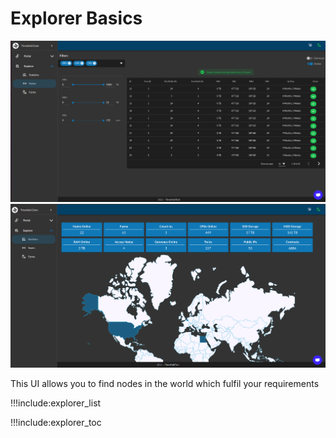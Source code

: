 # Explorer Basics

![ ](img/explorer_basics_.png)
![ ](img/explorer_basics_2.png)

This UI allows you to find nodes in the world which fulfil your requirements

!!!include:explorer_list

!!!include:explorer_toc
